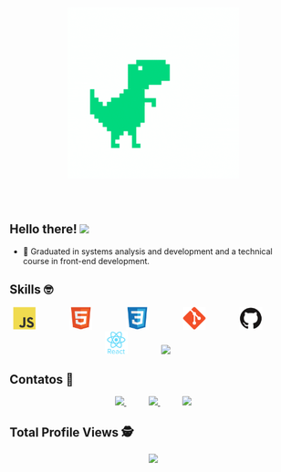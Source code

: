 <p align="center">
  <!-- <a href="#">
    <img align="left" width="400" src="JosianeOliveira.png" />
  </a> -->
  <a href="#">
    <img align="center" width="300" src="giphy.gif" />
  </a>
</p>
</br>
</br>
<!-- <p align="center">
  <a href="https://github-readme-stats.vercel.app/api?username=oliveirajosi">
  </a>
  <a href="https://github-readme-stats.vercel.app/api?username=oliveirajosi">
    <img
      align="center"
      height="165"
      src="https://github-readme-stats.vercel.app/api?username=teteusaraujo&count_private=true&show_icons=true&custom_title=Github%20Status&hide=issues"
    />
  </a>
</p> -->

## Hello there! <img src="https://raw.githubusercontent.com/iampavangandhi/iampavangandhi/master/gifs/Hi.gif" width="30px"></h2>

<!-- - 👨‍💻 **Front-End Developer** -->
- 💙 Graduated in systems analysis and development and a technical course in front-end development.


## Skills :nerd_face:
<p align="center">
    <img height="40" src="https://raw.githubusercontent.com/devicons/devicon/master/icons/javascript/javascript-original.svg">
    &nbsp;&nbsp;&nbsp;&nbsp;&nbsp;&nbsp;&nbsp;&nbsp;&nbsp;&nbsp;&nbsp;&nbsp;&nbsp;
    <img height="40" src="https://raw.githubusercontent.com/devicons/devicon/master/icons/html5/html5-original.svg">
    &nbsp;&nbsp;&nbsp;&nbsp;&nbsp;&nbsp;&nbsp;&nbsp;&nbsp;&nbsp;&nbsp;&nbsp;&nbsp;
    <img height="40" src="https://raw.githubusercontent.com/devicons/devicon/master/icons/css3/css3-original.svg">
    &nbsp;&nbsp;&nbsp;&nbsp;&nbsp;&nbsp;&nbsp;&nbsp;&nbsp;&nbsp;&nbsp;&nbsp;&nbsp;
    <!-- <img height="40" src="https://raw.githubusercontent.com/devicons/devicon/master/icons/csharp/csharp-original.svg">
    &nbsp;&nbsp;&nbsp;&nbsp;&nbsp;&nbsp;&nbsp;&nbsp;&nbsp;&nbsp;&nbsp;&nbsp;&nbsp; -->
    <img height="40" src="https://raw.githubusercontent.com/devicons/devicon/master/icons/git/git-original.svg">
    &nbsp;&nbsp;&nbsp;&nbsp;&nbsp;&nbsp;&nbsp;&nbsp;&nbsp;&nbsp;&nbsp;&nbsp;&nbsp;
    <img height="40" src="https://raw.githubusercontent.com/devicons/devicon/master/icons/github/github-original.svg">
    &nbsp;&nbsp;&nbsp;&nbsp;&nbsp;&nbsp;&nbsp;&nbsp;&nbsp;&nbsp;&nbsp;&nbsp;&nbsp;
    <img height="40" src="https://github.com/devicons/devicon/blob/master/icons/react/react-original-wordmark.svg">
    &nbsp;&nbsp;&nbsp;&nbsp;&nbsp;&nbsp;&nbsp;&nbsp;&nbsp;&nbsp;&nbsp;&nbsp;&nbsp;
    <img height="40" src="https://github.com/oliveirajosi/devicon/blob/master/icons/mysql/mysql-original-wordmark.svg">
    &nbsp;&nbsp;&nbsp;&nbsp;&nbsp;&nbsp;&nbsp;&nbsp;&nbsp;&nbsp;&nbsp;&nbsp;&nbsp;
</p>

## Contatos :iphone:

<p align="center">
    <a href="https://github.com/oliveirajosi">
        <img  src="https://img.shields.io/badge/github-%23100000.svg?&style=for-the-badge&logo=github&logoColor=white&link=mailto:https://github.com/teteusAraujo">
    </a>
    &nbsp;&nbsp;&nbsp;&nbsp;&nbsp;&nbsp;&nbsp;&nbsp;&nbsp;
    <a href="mailto:josianeoliveirati@gmail.com">
        <img src="https://img.shields.io/badge/gmail-D14836?&style=for-the-badge&logo=gmail&logoColor=white&link=mailto:josianeoliveirati@gmail.com">
    </a>
    &nbsp;&nbsp;&nbsp;&nbsp;&nbsp;&nbsp;&nbsp;&nbsp;&nbsp;
    <a href="https://www.linkedin.com/in/oliveirajosi">
        <img src="https://img.shields.io/badge/linkedin-%230077B5.svg?&style=for-the-badge&logo=linkedin&logoColor=white&link=mailto:https://www.linkedin.com/in/oliveirajosi/">
    </a>
</p>

<p align="center"> 

 ## Total Profile Views :detective: <br>
 <p align="center"> 
   <img alingn="center" src="https://profile-counter.glitch.me/oliveirajosi/count.svg" />
 </p>

</p>